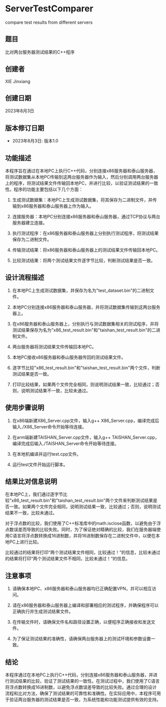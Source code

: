 # ServerTestComparer
compare test results from different servers

## 题目
比对两台服务器测试结果的C++程序

## 创建者
XIE Jinxiang

## 创建日期
2023年8月3日

## 版本修订日期
- 2023年8月3日: 版本1.0

## 功能描述
本程序旨在通过在本地PC上执行C++代码，分别连接x86服务器和泰山服务器，将测试数据集从本地PC传输到这两台服务器作为输入，然后分别调用两台服务器上的程序，将测试结果文件传输回本地PC，并进行比较，以验证测试结果的一致性。程序的功能主要包括以下几个方面：

1. 生成测试数据集：本地PC上生成测试数据集，将其保存为二进制文件，并传输到x86服务器和泰山服务器上作为输入。

2. 连接服务器：本地PC分别连接x86服务器和泰山服务器，通过TCP协议与两台服务器建立连接。

3. 执行测试程序：在x86服务器和泰山服务器上分别执行测试程序，将测试结果保存为二进制文件。

4. 传输测试结果：将x86服务器和泰山服务器上的测试结果文件传输回本地PC。

5. 比较测试结果：将两个测试结果文件逐字节比较，判断测试结果是否一致。

## 设计流程描述
1. 在本地PC上生成测试数据集，并保存为名为"test_dataset.bin"的二进制文件。

2. 本地PC分别连接x86服务器和泰山服务器，并将测试数据集传输到这两台服务器上。

3. 在x86服务器和泰山服务器上，分别执行与测试数据集相关的测试程序，并将测试结果保存为名为"x86_test_result.bin"和"taishan_test_result.bin"的二进制文件。

4. 两台服务器将测试结果文件传输回本地PC。

5. 本地PC接收x86服务器和泰山服务器传回的测试结果文件。

6. 逐字节比较"x86_test_result.bin"和"taishan_test_result.bin"两个文件，判断测试结果是否一致。

7. 打印比较结果，如果两个文件完全相同，则说明测试结果一致，比较通过；否则，说明测试结果不一致，比较未通过。

## 使用步骤说明

1. 在x86端新建X86_Server.cpp文件，输入g++ X86_Server.cpp，编译完成后输入./X86_Server命令开始等待连接。

2. 在arm端新建TAISHAN_Server.cpp文件，输入g++ TAISHAN_Server.cpp，编译完成后输入./TAISHAN_Server命令开始等待连接。

3. 在本地机编译并运行test.cpp文件。

4. 运行test文件开始运行脚本。

## 结果比对信息说明
在本地PC上，我们通过逐字节比较"x86_test_result.bin"和"taishan_test_result.bin"两个文件来判断测试结果是否一致。如果两个文件完全相同，说明测试结果一致，比较通过；否则，说明测试结果不一致，比较未通过。

对于浮点数的比较，我们使用了C++标准库中的math.isclose函数，以避免由于浮点数误差而导致的比较失败。同时，为了保证绝对精确的比较，我们在服务器端使用C语言将浮点数转换成16进制数，并将16进制数保存在二进制文件中，以便在本地PC上进行比较。

比较通过的结果将打印“两个测试结果文件相同，比较通过！”的信息，比较未通过的结果将打印“两个测试结果文件不相同，比较未通过！”的信息。

## 注意事项
1. 请确保本地PC、x86服务器和泰山服务器均已正确配置VPN，并可以相互访问。

2. 请在x86服务器和泰山服务器上编译和部署相应的测试程序，并确保程序可以正确执行并生成测试结果文件。

3. 在传输文件时，请确保文件名和路径设置正确，以便程序正确接收和发送文件。

4. 为了保证测试结果的准确性，请确保两台服务器上的测试环境和参数设置一致。

## 结论
本程序通过在本地PC上执行C++代码，分别连接x86服务器和泰山服务器，并进行测试结果的比较，验证了测试结果的一致性。在测试过程中，我们使用了C语言将浮点数转换成16进制数，以避免浮点数误差导致的比较失败。通过合理的设计流程和比对方法，确保了测试结果的可靠性和准确性。在实际应用中，本程序可用于验证两台服务器的测试结果是否一致，为系统性能和功能测试提供有效的支持。
